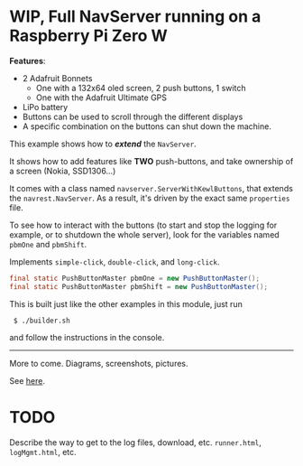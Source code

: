 # WIP, Full NavServer running on a Raspberry Pi Zero W
**Features**:
- 2 Adafruit Bonnets
    - One with a 132x64 oled screen, 2 push buttons, 1 switch
    - One with the Adafruit Ultimate GPS
- LiPo battery
- Buttons can be used to scroll through the different displays
- A specific combination on the buttons can shut down the machine.

This example shows how to _**extend**_  the `NavServer`.

It shows how to add features like **TWO** push-buttons, and take ownership of a screen (Nokia, SSD1306...)

It comes with a class named `navserver.ServerWithKewlButtons`, that extends the `navrest.NavServer`.
As a result, it's driven by the exact same `properties` file.

To see how to interact with the buttons (to start and stop the logging for example, or
to shutdown the whole server), look for the variables named `pbmOne` and `pbmShift`.

Implements `simple-click`, `double-click`, and `long-click`.

```java
final static PushButtonMaster pbmOne = new PushButtonMaster();
final static PushButtonMaster pbmShift = new PushButtonMaster();
```

This is built just like the other examples in this module, just run
```
 $ ./builder.sh
 ```
 and follow the instructions in the console.

---

More to come. Diagrams, screenshots, pictures.

See [here](../../Project.Trunk/REST.clients/TCP.Watch.01/README.md#raspberry-pi-zero-w-and-ssd1306-128x64).

# TODO
Describe the way to get to the log files, download, etc.
`runner.html`, `logMgmt.html`, etc.
